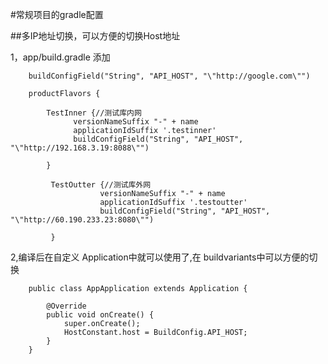 #常规项目的gradle配置

##多IP地址切换，可以方便的切换Host地址

1，app/build.gradle 添加
```
    buildConfigField("String", "API_HOST", "\"http://google.com\"")

    productFlavors {

        TestInner {//测试库内网
              versionNameSuffix "-" + name
              applicationIdSuffix '.testinner'
              buildConfigField("String", "API_HOST", "\"http://192.168.3.19:8088\"")

        }

         TestOutter {//测试库外网
                    versionNameSuffix "-" + name
                    applicationIdSuffix '.testoutter'
                    buildConfigField("String", "API_HOST", "\"http://60.190.233.23:8080\"")

         }

```


2,编译后在自定义 Application中就可以使用了,在 buildvariants中可以方便的切换
```
    public class AppApplication extends Application {

        @Override
        public void onCreate() {
            super.onCreate();
            HostConstant.host = BuildConfig.API_HOST;
        }
    }

```

